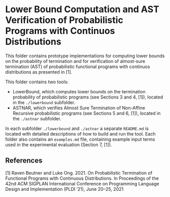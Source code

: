 # Lower Bound Computation and AST Verification of Probabilistic Programs with Continuos Distributions

This folder contains prototype implementations for computing lower bounds on the probability of termination and for verification of almost-sure termination (AST) of probabilistic functional programs with continuos distributions as presented in [1].

This folder contains two tools:
- LowerBound, which computes lower bounds on the termination probability of probabilistic programs (see Sections 3 and 4, [1]), located in the `./lowerbound` subfolder.
- ASTNAR, which verifies Almost Sure Termination of Non-Affine Recursive probabilistic programs (see Sections 5 and 6, [1]), located in the `./astnar` subfolder.

In each subfolder `./lowerbound` and `./astnar` a separate `README.md` is located with detailed descriptions of how to build and run the tool.
Each folder also contains an `examples.md` file, containing example input terms used in the experimental evaluation (Section 7, [1]). 



## References

[1] Raven Beutner and Luke Ong. 2021. On Probabilistic Termination of Functional Programs with Continuous Distributions. 
In Proceedings of the 42nd ACM SIGPLAN International Conference on Programming Language Design and Implementation (PLDI ’21), June 20–25, 2021


